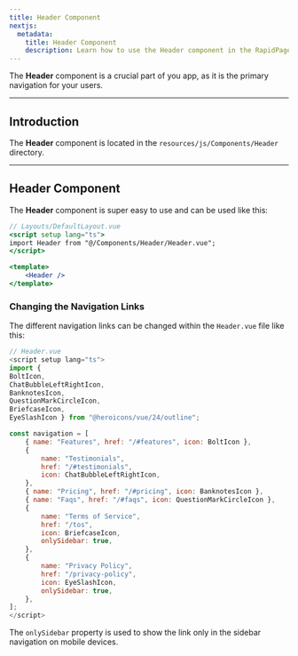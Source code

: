```yaml
---
title: Header Component
nextjs:
  metadata:
    title: Header Component
    description: Learn how to use the Header component in the RapidPage App Starter Kit
---
```


The **Header** component is a crucial part of you app, as it is the primary navigation for your users.

---

## Introduction

The **Header** component is located in the `resources/js/Components/Header` directory.

---

## Header Component

The **Header** component is super easy to use and can be used like this:

```jsx
// Layouts/DefaultLayout.vue
<script setup lang="ts">
import Header from "@/Components/Header/Header.vue";
</script>

<template>
    <Header />
</template>
```

### Changing the Navigation Links

The different navigation links can be changed within the `Header.vue` file like this:

```js
// Header.vue
<script setup lang="ts">
import { 
BoltIcon, 
ChatBubbleLeftRightIcon, 
BanknotesIcon, 
QuestionMarkCircleIcon, 
BriefcaseIcon, 
EyeSlashIcon } from "@heroicons/vue/24/outline";

const navigation = [
    { name: "Features", href: "/#features", icon: BoltIcon },
    {
        name: "Testimonials",
        href: "/#testimonials",
        icon: ChatBubbleLeftRightIcon,
    },
    { name: "Pricing", href: "/#pricing", icon: BanknotesIcon },
    { name: "Faqs", href: "/#faqs", icon: QuestionMarkCircleIcon },
    {
        name: "Terms of Service",
        href: "/tos",
        icon: BriefcaseIcon,
        onlySidebar: true,
    },
    {
        name: "Privacy Policy",
        href: "/privacy-policy",
        icon: EyeSlashIcon,
        onlySidebar: true,
    },
];
</script>
```

The `onlySidebar` property is used to show the link only in the sidebar navigation on mobile devices.

